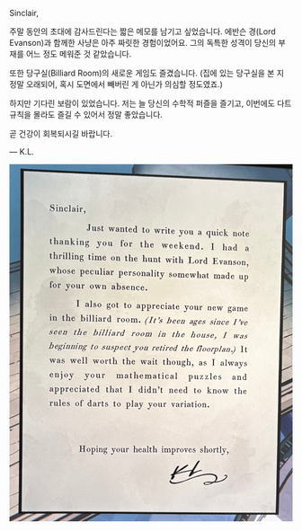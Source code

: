 
Sinclair,

주말 동안의 초대에 감사드린다는 짧은 메모를 남기고 싶었습니다.
에반슨 경(Lord Evanson)과 함께한 사냥은 아주 짜릿한 경험이었어요.
그의 독특한 성격이 당신의 부재를 어느 정도 메워준 것 같았습니다.

또한 당구실(Billiard Room)의 새로운 게임도 즐겼습니다.
(집에 있는 당구실을 본 지 정말 오래되어,
혹시 도면에서 빼버린 게 아닌가 의심할 정도였죠.)

하지만 기다린 보람이 있었습니다.
저는 늘 당신의 수학적 퍼즐을 즐기고,
이번에도 다트 규칙을 몰라도 즐길 수 있어서 정말 좋았습니다.

곧 건강이 회복되시길 바랍니다.

— K.L.

![IMG_1789.jpeg](images/IMG_1789.jpeg)